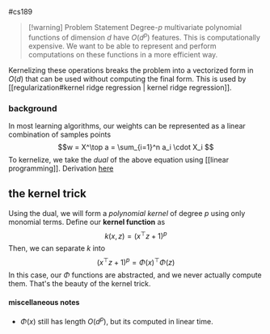 #cs189 

>[!warning] Problem Statement
> Degree-$p$ multivariate polynomial functions of dimension $d$ have $O(d^p)$ features. This is computationally expensive. We want to be able to represent and perform computations on these functions in a more efficient way.

Kernelizing these operations breaks the problem into a vectorized form in $O(d)$ that can be used without computing the final form. This is used by [[regularization#kernel ridge regression | kernel ridge regression]]. 

### background
In most learning algorithms, our weights can be represented as a linear combination of samples points
$$w = X^\top a = \sum_{i=1}^n a_i \cdot X_i $$
To kernelize, we take the *dual* of the above equation using [[linear programming]]. Derivation [here](https://people.eecs.berkeley.edu/~jrs/189/lec/16.pdf) 
## the kernel trick
Using the dual, we will form a *polynomial kernel* of degree $p$ using only monomial terms. Define our **kernel function** as
$$k(x,z) = (x^\top z + 1)^p$$
Then, we can separate $k$ into 
$$(x^\top z + 1)^p = \Phi(x)^\top \Phi(z)$$
In this case, our $\Phi$ functions are abstracted, and we never actually compute them. That's the beauty of the kernel trick.

#### miscellaneous notes
- $\Phi(x)$ still has length $O(d^p)$, but its computed in linear time. 